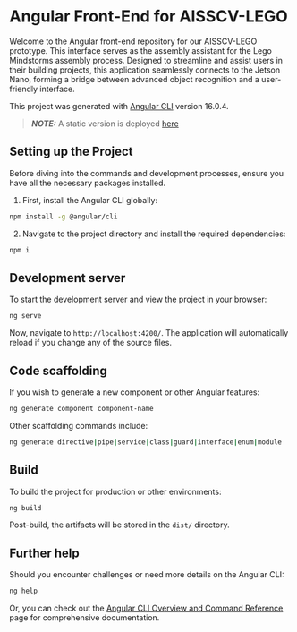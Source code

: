 # Angular Front-End for AISSCV-LEGO

Welcome to the Angular front-end repository for our AISSCV-LEGO prototype. This interface serves as the assembly assistant for the Lego Mindstorms assembly process. Designed to streamline and assist users in their building projects, this application seamlessly connects to the Jetson Nano, forming a bridge between advanced object recognition and a user-friendly interface.

This project was generated with [Angular CLI](https://github.com/angular/angular-cli) version 16.0.4.

> **_NOTE:_** A static version is deployed [here](https://aisscv-ui.vercel.app/)

## Setting up the Project

Before diving into the commands and development processes, ensure you have all the necessary packages installed.

1. First, install the Angular CLI globally:

```bash
npm install -g @angular/cli
```

2. Navigate to the project directory and install the required dependencies:

```bash
npm i
```

## Development server

To start the development server and view the project in your browser:

```bash
ng serve
```

Now, navigate to `http://localhost:4200/`. The application will automatically reload if you change any of the source files.

## Code scaffolding

If you wish to generate a new component or other Angular features:

```bash
ng generate component component-name
```

Other scaffolding commands include:

```bash
ng generate directive|pipe|service|class|guard|interface|enum|module
```

## Build

To build the project for production or other environments:

```bash
ng build
```

Post-build, the artifacts will be stored in the `dist/` directory.

## Further help

Should you encounter challenges or need more details on the Angular CLI:

```bash
ng help
```

Or, you can check out the [Angular CLI Overview and Command Reference](https://angular.io/cli) page for comprehensive documentation.
